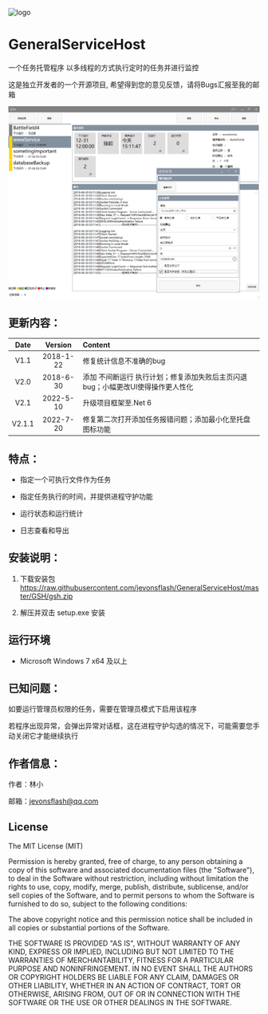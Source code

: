 ![logo](https://raw.githubusercontent.com/jevonsflash/GeneralServiceHost/master/GSH/logo.png)
# GeneralServiceHost

一个任务托管程序 以多线程的方式执行定时的任务并进行监控

这是独立开发者的一个开源项目, 希望得到您的意见反馈，请将Bugs汇报至我的邮箱

 ![avatar](https://raw.githubusercontent.com/jevonsflash/GeneralServiceHost/master/GSH/screenshot.png)
 
## 更新内容：


Date | Version | Content
:----------: | :-----------: | :-----------
V1.1         | 2018-1-22        | 修复统计信息不准确的bug
V2.0         | 2018-6-30        | 添加 不间断运行 执行计划；修复添加失败后主页闪退bug；小幅更改UI使得操作更人性化
V2.1         | 2022-5-10        | 升级项目框架至.Net 6
V2.1.1       | 2022-7-20        | 修复第二次打开添加任务报错问题；添加最小化至托盘图标功能

## 特点：

* 指定一个可执行文件作为任务

* 指定任务执行的时间，并提供进程守护功能

* 运行状态和运行统计

* 日志查看和导出

## 安装说明：

1. 下载安装包 https://raw.githubusercontent.com/jevonsflash/GeneralServiceHost/master/GSH/gsh.zip

2. 解压并双击 setup.exe 安装

## 运行环境

* Microsoft Windows 7 x64 及以上

## 已知问题：

如要运行管理员权限的任务，需要在管理员模式下启用该程序

若程序出现异常，会弹出异常对话框，这在进程守护勾选的情况下，可能需要您手动关闭它才能继续执行

## 作者信息：

作者：林小

邮箱：jevonsflash@qq.com


## License

The MIT License (MIT)

Permission is hereby granted, free of charge, to any person obtaining a copy of this software and associated documentation files (the "Software"), to deal in the Software without restriction, including without limitation the rights to use, copy, modify, merge, publish, distribute, sublicense, and/or sell copies of the Software, and to permit persons to whom the Software is furnished to do so, subject to the following conditions:

The above copyright notice and this permission notice shall be included in all copies or substantial portions of the Software.

THE SOFTWARE IS PROVIDED "AS IS", WITHOUT WARRANTY OF ANY KIND, EXPRESS OR IMPLIED, INCLUDING BUT NOT LIMITED TO THE WARRANTIES OF MERCHANTABILITY, FITNESS FOR A PARTICULAR PURPOSE AND NONINFRINGEMENT. IN NO EVENT SHALL THE AUTHORS OR COPYRIGHT HOLDERS BE LIABLE FOR ANY CLAIM, DAMAGES OR OTHER LIABILITY, WHETHER IN AN ACTION OF CONTRACT, TORT OR OTHERWISE, ARISING FROM, OUT OF OR IN CONNECTION WITH THE SOFTWARE OR THE USE OR OTHER DEALINGS IN THE SOFTWARE.
